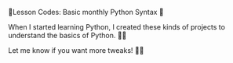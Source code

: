 📌Lesson Codes: Basic monthly Python Syntax 🐍

When I started learning Python, I created these kinds of projects to understand the basics of Python. 🚀💡

Let me know if you want more tweaks! 🎨🔥

